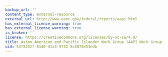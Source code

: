 ```yaml
---
backup_url: ''
content_type: external-resource
external_url: http://www.eeoc.gov/federal/reports/aapi.html
has_external_licence_warning: true
has_external_license_warning: true
is_broken: ''
license: https://creativecommons.org/licenses/by-nc-sa/4.0/
title: Asian American and Pacific Islander Work Group (AAPI Work Group) Report
uid: 53f5252f-8140-41a3-9732-5c5878e53edb
---
```

